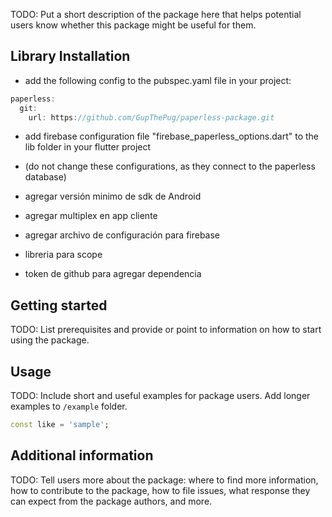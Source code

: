 TODO: Put a short description of the package here that helps potential users
know whether this package might be useful for them.

## Library Installation 

- add the following config to the pubspec.yaml file in your project:

```dart
paperless:
  git:
    url: https://github.com/GupThePug/paperless-package.git
```
- add firebase configuration file "firebase_paperless_options.dart" to the lib folder in your flutter project 
- (do not change these configurations, as they connect to the paperless database)

- agregar versión minimo de sdk de Android
- agregar multiplex en app cliente
- agregar archivo de configuración para firebase
- libreria para scope
- token de github para agregar dependencia

## Getting started

TODO: List prerequisites and provide or point to information on how to
start using the package.

## Usage

TODO: Include short and useful examples for package users. Add longer examples
to `/example` folder. 

```dart
const like = 'sample';
```

## Additional information

TODO: Tell users more about the package: where to find more information, how to 
contribute to the package, how to file issues, what response they can expect 
from the package authors, and more.


